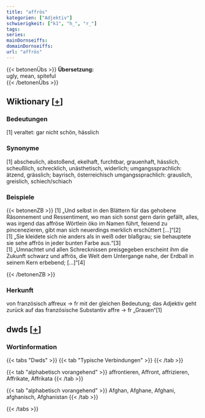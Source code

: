 ```yaml
---
title: "affrös"
kategorien: ["Adjektiv"]
schwierigkeit: ["k1", "h_", "r_"]
tags:
series:
mainDornseiffs:
domainDornseiffs:
url: "affrös"
---
```


{{< betonenÜbs >}}
**Übersetzung:**  
ugly, mean, spiteful  
{{< /betonenÜbs >}}

## Wiktionary [[+](https://de.wiktionary.org/wiki/affrös)]

### Bedeutungen
[1] veraltet: gar nicht schön, hässlich  

### Synonyme
[1] abscheulich, abstoßend, ekelhaft, furchtbar, grauenhaft, hässlich, scheußlich, schrecklich, unästhetisch, widerlich; umgangssprachlich: ätzend, grässlich; bayrisch, österreichisch umgangssprachlich: grauslich, greislich, schiech/schiach  

### Beispiele
{{< betonenZB >}}
[1] „Und selbst in den Blättern für das gehobene Räsonnement und Ressentiment, wo man sich sonst gern darin gefällt, alles, was irgend das affröse Wörtlein öko im Namen führt, feixend zu pincenezieren, gibt man sich neuerdings merklich erschüttert […]“[2]  
[1] „Sie kleidete sich nie anders als in weiß oder blaßgrau; sie behauptete sie sehe affrös in jeder bunten Farbe aus.“[3]  
[1] „Umnachtet und allen Schrecknissen preisgegeben erscheint ihm die Zukunft schwarz und affrös, die Welt dem Untergange nahe, der Erdball in seinem Kern erbebend; […]“[4]  

{{< /betonenZB >}}
### Herkunft
von französisch affreux → fr mit der gleichen Bedeutung; das  Adjektiv geht zurück auf das französische Substantiv affre → fr „Grauen“[1]  



## dwds [[+](https://www.dwds.de/wb/affrös)]

### Wortinformation
{{< tabs "Dwds" >}}
{{< tab "Typische Verbindungen" >}}
{{< /tab >}}

{{< tab "alphabetisch vorangehend" >}}
affrontieren, Affront, affrizieren, Affrikate, Affrikata
{{< /tab >}}

{{< tab "alphabetisch vorangehend" >}}
Afghan, Afghane, Afghani, afghanisch, Afghanistan
{{< /tab >}}

{{< /tabs >}}

